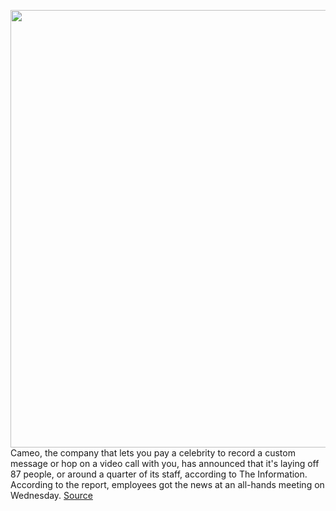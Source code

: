 <img src='https://cdn.vox-cdn.com/thumbor/fDy_t6kv-dSsIb1W5wPZBWxq-o8=/0x0:4000x2670/1200x800/filters:focal(1680x1015:2320x1655)/cdn.vox-cdn.com/uploads/chorus_image/image/70833840/1231257514.0.jpg' width='700px' /><br/>
Cameo, the company that lets you pay a celebrity to record a custom message or hop on a video call with you, has announced that it's laying off 87 people, or around a quarter of its staff, according to The Information. According to the report, employees got the news at an all-hands meeting on Wednesday.
<a href='https://www.theverge.com/2022/5/4/23057796/cameo-layoffs-ceo-pandemic-growth-fameo'> Source <a/>